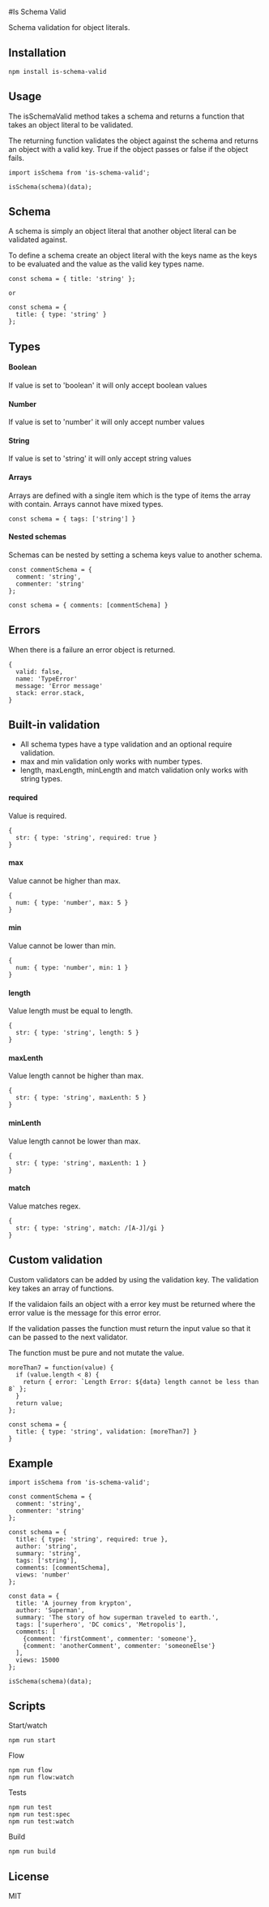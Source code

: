 #Is Schema Valid

Schema validation for object literals.


## Installation
`npm install is-schema-valid`


## Usage
The isSchemaValid method takes a schema and returns a function that takes an object literal to be validated.

The returning function validates the object against the schema and returns an object with a valid key. True if the object passes or false if the object fails.

```
import isSchema from 'is-schema-valid';

isSchema(schema)(data);
```

## Schema
A schema is simply an object literal that another object literal can be validated against.

To define a schema create an object literal with the keys name as the keys to be evaluated and the value as the valid key types name.

```
const schema = { title: 'string' };

or

const schema = {
  title: { type: 'string' }
};
```

## Types

#### Boolean
If value is set to 'boolean' it will only accept boolean values

#### Number
If value is set to 'number' it will only accept number values

#### String
If value is set to 'string' it will only accept string values

#### Arrays
Arrays are defined with a single item which is the type of items the array with contain.
Arrays cannot have mixed types.

```
const schema = { tags: ['string'] }
```

#### Nested schemas
Schemas can be nested by setting a schema keys value to another schema.


```
const commentSchema = {
  comment: 'string',
  commenter: 'string'
};

const schema = { comments: [commentSchema] }
```

## Errors
When there is a failure an error object is returned.
```
{
  valid: false,
  name: 'TypeError'
  message: 'Error message'
  stack: error.stack,
}
```


## Built-in validation
 - All schema types have a type validation and an optional require validation.
 - max and min validation only works with number types.
 - length, maxLength, minLength and match validation only works with string types.

#### required
Value is required.
```
{
  str: { type: 'string', required: true }
}
```

#### max
Value cannot be higher than max.
```
{
  num: { type: 'number', max: 5 }
}
```

#### min
Value cannot be lower than min.
```
{
  num: { type: 'number', min: 1 }
}
```

#### length
Value length must be equal to length.

```
{
  str: { type: 'string', length: 5 }
}
```

#### maxLenth
Value length cannot be higher than max.
```
{
  str: { type: 'string', maxLenth: 5 }
}
```

#### minLenth
Value length cannot be lower than max.
```
{
  str: { type: 'string', maxLenth: 1 }
}
```

#### match
Value matches regex.
```
{
  str: { type: 'string', match: /[A-J]/gi }
}
```

## Custom validation
Custom validators can be added by using the validation key. The validation key takes an array of functions.

If the validaion fails an object with a error key must be returned where the error value is the message for this error error.

If the validation passes the function must return the input value so that it can be passed to the next validator.

The function must be pure and not mutate the value.

```
moreThan7 = function(value) {
  if (value.length < 8) {
    return { error: `Length Error: ${data} length cannot be less than 8` };
  }
  return value;
};

const schema = {
  title: { type: 'string', validation: [moreThan7] }
}
```

## Example
```
import isSchema from 'is-schema-valid';

const commentSchema = {
  comment: 'string',
  commenter: 'string'
};

const schema = {
  title: { type: 'string', required: true },
  author: 'string',
  summary: 'string',
  tags: ['string'],
  comments: [commentSchema],
  views: 'number'
};

const data = {
  title: 'A journey from krypton',
  author: 'Superman',
  summary: 'The story of how superman traveled to earth.',
  tags: ['superhero', 'DC comics', 'Metropolis'],
  comments: [
    {comment: 'firstComment', commenter: 'someone'},
    {comment: 'anotherComment', commenter: 'someoneElse'}
  ],
  views: 15000
};

isSchema(schema)(data);
```

## Scripts
Start/watch
```
npm run start
```

Flow
```
npm run flow
npm run flow:watch
```

Tests
```
npm run test
npm run test:spec
npm run test:watch
```

Build
```
npm run build
```

## License
MIT
